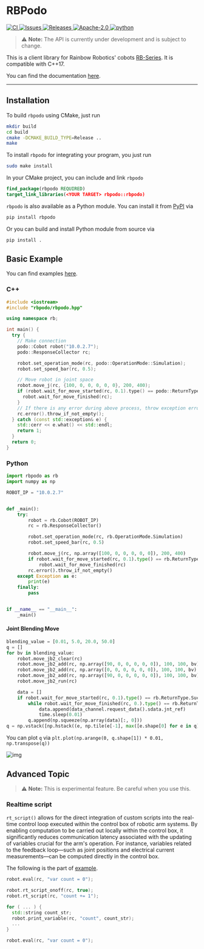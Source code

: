 # RBPodo

<p>
<a href="https://github.com/RainbowRobotics/rbpodo/actions">
<img src="https://img.shields.io/github/actions/workflow/status/RainbowRobotics/rbpodo/release.yml" alt="CI">
</a>
<a href="https://github.com/RainbowRobotics/rbpodo/issues">
<img src="https://img.shields.io/github/issues/RainbowRobotics/rbpodo" alt="Issues">
</a>
<a href="https://github.com/RainbowRobotics/rbpodo/releases">
<img src="https://img.shields.io/github/v/release/RainbowRobotics/rbpodo" alt="Releases">
</a>
<a href="https://github.com/RainbowRobotics/rbpodo/blob/main/LICENSE">
<img src="https://img.shields.io/github/license/RainbowRobotics/rbpodo" alt="Apache-2.0">
</a>
<a href="https://github.com/RainbowRobotics/rbpodo/blob/main/LICENSE">
<img src="https://img.shields.io/pypi/pyversions/rbpodo" alt="python">
</a>
</p>

> :warning: **Note:** The API is currently under development and is subject to change.

This is a client library for Rainbow Robotics' cobots [RB-Series](https://www.rainbow-robotics.com/en_rb). It is
compatible with C++17.

You can find the documentation [here](./docs/overview.md).

---

## Installation

To build ``rbpodo`` using CMake, just run

```bash
mkdir build
cd build
cmake -DCMAKE_BUILD_TYPE=Release ..
make
```

To install ``rbpodo`` for integrating your program, you just run

```bash
sudo make install
```

In your CMake project, you can include and link ``rbpodo``

```cmake
find_package(rbpodo REQUIRED)
target_link_libraries(<YOUR TARGET> rbpodo::rbpodo)
```

``rbpodo`` is also available as a Python module. You can install it from [PyPI](https://pypi.org/project/rbpodo/) via

```bash
pip install rbpodo
```

Or you can build and install Python module from source via

```bash
pip install .
```

## Basic Example

You can find examples [here](./examples/README.md).

### C++

```c++
#include <iostream>
#include "rbpodo/rbpodo.hpp"

using namespace rb;

int main() {
  try {
    // Make connection
    podo::Cobot robot("10.0.2.7");
    podo::ResponseCollector rc;

    robot.set_operation_mode(rc, podo::OperationMode::Simulation);
    robot.set_speed_bar(rc, 0.5);

    // Move robot in joint space
    robot.move_j(rc, {100, 0, 0, 0, 0, 0}, 200, 400);
    if (robot.wait_for_move_started(rc, 0.1).type() == podo::ReturnType::Success) {
      robot.wait_for_move_finished(rc);
    }
    // If there is any error during above process, throw exception error
    rc.error().throw_if_not_empty();
  } catch (const std::exception& e) {
    std::cerr << e.what() << std::endl;
    return 1;
  }
  return 0;
}
```

### Python

```python
import rbpodo as rb
import numpy as np

ROBOT_IP = "10.0.2.7"


def _main():
    try:
        robot = rb.Cobot(ROBOT_IP)
        rc = rb.ResponseCollector()

        robot.set_operation_mode(rc, rb.OperationMode.Simulation)
        robot.set_speed_bar(rc, 0.5)

        robot.move_j(rc, np.array([100, 0, 0, 0, 0, 0]), 200, 400)
        if robot.wait_for_move_started(rc, 0.1).type() == rb.ReturnType.Success:
            robot.wait_for_move_finished(rc)
        rc.error().throw_if_not_empty()
    except Exception as e:
        print(e)
    finally:
        pass


if __name__ == "__main__":
    _main()
```

#### Joint Blending Move

```python
blending_value = [0.01, 5.0, 20.0, 50.0]
q = []
for bv in blending_value:
    robot.move_jb2_clear(rc)
    robot.move_jb2_add(rc, np.array([90, 0, 0, 0, 0, 0]), 100, 100, bv)
    robot.move_jb2_add(rc, np.array([0, 0, 0, 0, 0, 0]), 100, 100, bv)
    robot.move_jb2_add(rc, np.array([90, 0, 0, 0, 0, 0]), 100, 100, bv)
    robot.move_jb2_run(rc)

    data = []
    if robot.wait_for_move_started(rc, 0.1).type() == rb.ReturnType.Success:
        while robot.wait_for_move_finished(rc, 0.).type() == rb.ReturnType.Timeout:
            data.append(data_channel.request_data().sdata.jnt_ref)
            time.sleep(0.01)
        q.append(np.squeeze(np.array(data)[:, 0]))
q = np.vstack([np.hstack((e, np.tile(e[-1], max([e.shape[0] for e in q]) - e.shape[0]))) for e in q])
```

You can plot ``q`` via ``plt.plot(np.arange(0, q.shape[1]) * 0.01, np.transpose(q))``

![img](./docs/res/move_jb2.png)

## Advanced Topic

> :warning: **Note:** This is experimental feature. Be careful when you use this.



### Realtime script

``rt_script()`` allows for the direct integration of custom scripts into the real-time control loop executed within the
control box of robotic arm systems. By enabling computation to be carried out locally within the control box, it
significantly reduces communication latency associated with the updating of variables crucial for the arm's operation.
For instance, variables related to the feedback loop—such as joint positions and electrical current measurements—can be
computed directly in the control box. 

The following is the part of [example](./examples/rt_script.cpp).
```c++
robot.eval(rc, "var count = 0");

robot.rt_script_onoff(rc, true);
robot.rt_script(rc, "count += 1");

for ( ... ) {
  std::string count_str;
  robot.print_variable(rc, "count", count_str);
  ...
}

robot.eval(rc, "var count = 0");
```
